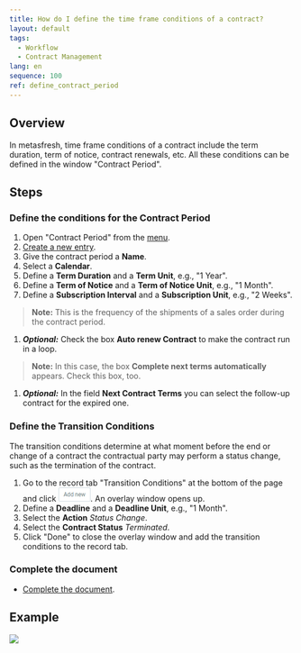```yaml
---
title: How do I define the time frame conditions of a contract?
layout: default
tags:
  - Workflow
  - Contract Management
lang: en
sequence: 100
ref: define_contract_period
---
```


## Overview
In metasfresh, time frame conditions of a contract include the term duration, term of notice, contract renewals, etc. All these conditions can be defined in the window "Contract Period".

## Steps

### Define the conditions for the Contract Period
1. Open "Contract Period" from the [menu](Menu).
1. [Create a new entry](New_Record_Window).
1. Give the contract period a **Name**.
1. Select a **Calendar**.
1. Define a **Term Duration** and a **Term Unit**, e.g., "1 Year".
1. Define a **Term of Notice** and a **Term of Notice Unit**, e.g., "1 Month".
1. Define a **Subscription Interval** and a **Subscription Unit**, e.g., "2 Weeks".
 >**Note:** This is the frequency of the shipments of a sales order during the contract period.

1. ***Optional:*** Check the box **Auto renew Contract** to make the contract run in a loop.
 >**Note:** In this case, the box **Complete next terms automatically** appears. Check this box, too.

1. ***Optional:*** In the field **Next Contract Terms** you can select the follow-up contract for the expired one.

### Define the Transition Conditions
The transition conditions determine at what moment before the end or change of a contract the contractual party may perform a status change, such as the termination of the contract.

1. Go to the record tab "Transition Conditions" at the bottom of the page and click ![](assets/Add_New_Button.png). An overlay window opens up.
1. Define a **Deadline** and a **Deadline Unit**, e.g., "1 Month".
1. Select the **Action** *Status Change*.
1. Select the **Contract Status** *Terminated*.
1. Click "Done" to close the overlay window and add the transition conditions to the record tab.

### Complete the document
- [Complete the document](DocumentProcessingComplete).

## Example
![](assets/Define_contract_period.gif)
